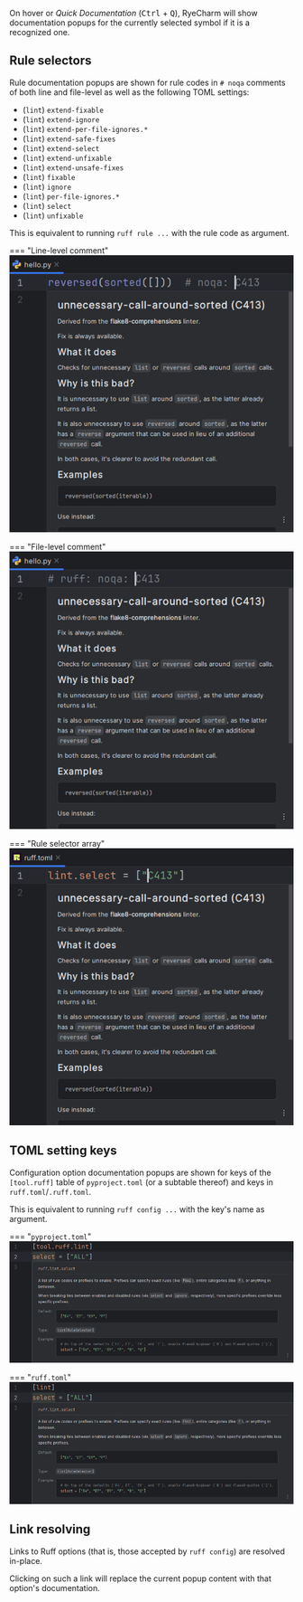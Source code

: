 On hover or <i>Quick Documentation</i> (<kbd>Ctrl</kbd> + <kbd>Q</kbd>),
RyeCharm will show documentation popups for the currently selected symbol
if it is a recognized one.


## Rule selectors

Rule documentation popups are shown for rule codes
in `# noqa` comments of both line and file-level
as well as the following TOML settings:

* (`lint`) `extend-fixable`
* (`lint`) `extend-ignore`
* (`lint`) `extend-per-file-ignores.*`
* (`lint`) `extend-safe-fixes`
* (`lint`) `extend-select`
* (`lint`) `extend-unfixable`
* (`lint`) `extend-unsafe-fixes`
* (`lint`) `fixable`
* (`lint`) `ignore`
* (`lint`) `per-file-ignores.*`
* (`lint`) `select`
* (`lint`) `unfixable`

This is equivalent to running `ruff rule ...` with the rule code as argument.

=== "Line-level comment"
    ![](../assets/ruff-documentation-demo-line-level-comment.png)

=== "File-level comment"
    ![](../assets/ruff-documentation-demo-file-level-comment.png)

=== "Rule selector array"
    ![](../assets/ruff-documentation-demo-rule-selector-array.png)


## TOML setting keys

Configuration option documentation popups are shown for
keys of the `[tool.ruff]` table of `pyproject.toml` (or a subtable thereof)
and keys in `ruff.toml`/`.ruff.toml`.

This is equivalent to running `ruff config ...`
with the key's name as argument.

=== "`pyproject.toml`"
    ![](../assets/ruff-documentation-demo-pyproject-toml-setting-keys.png)

=== "`ruff.toml`"
    ![](../assets/ruff-documentation-demo-ruff-toml-setting-keys.png)


## Link resolving

Links to Ruff options (that is, those accepted by `ruff config`)
are resolved in-place.

Clicking on such a link will replace the current popup content
with that option's documentation.
